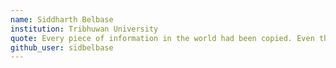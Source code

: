 ```yaml
---
name: Siddharth Belbase
institution: Tribhuwan University
quote: Every piece of information in the world had been copied. Even this readme file.
github_user: sidbelbase
---
```

